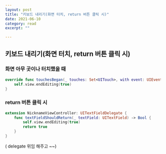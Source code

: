 ```yaml
---
layout: post
title: "키보드 내리기(화면 터치, return 버튼 클릭 시)" 
date: 2021-06-10
category: read 
excerpt: ""

---
```


## 키보드 내리기(화면 터치, return 버튼 클릭 시)

### 화면 아무 곳이나 터치했을 때

```swift
override func touchesBegan(_ touches: Set<UITouch>, with event: UIEvent?) {
    self.view.endEditing(true)
}

```

### return 버튼 클릭 시

```swift
extension NicknameViewController: UITextFieldDelegate {
    func textFieldShouldReturn(_ textField: UITextField) -> Bool {
        self.view.endEditing(true)
        return true
    }
}
```

( delegate 위임 해주고 ~~)
